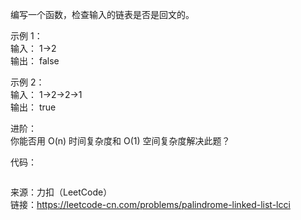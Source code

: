 编写一个函数，检查输入的链表是否是回文的。

示例 1：       
输入： 1->2            
输出： false             


示例 2：          
输入： 1->2->2->1               
输出： true            


进阶：            
你能否用 O(n) 时间复杂度和 O(1) 空间复杂度解决此题？               


代码：
```java

```


来源：力扣（LeetCode）                  
链接：https://leetcode-cn.com/problems/palindrome-linked-list-lcci
